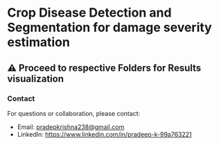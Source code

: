 # Crop Disease Detection and Segmentation for damage severity estimation

## :warning: Proceed to respective Folders for Results visualization

### Contact
For questions or collaboration, please contact:
  - Email: pradepkrishna238@gmail.com
  - LinkedIn: https://www.linkedin.com/in/pradeep-k-99a763221
